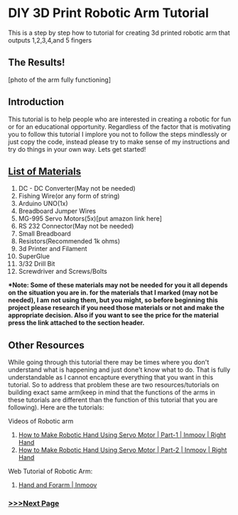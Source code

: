 # DIY 3D Print Robotic Arm Tutorial
This is a step by step how to tutorial for creating 3d printed robotic arm that outputs 1,2,3,4,and 5 fingers

## The Results!
  [photo of the arm fully functioning]

## Introduction
  This tutorial is to help people who are interested in creating a robotic for fun or for an educational opportunity.
  Regardless of the factor that is motivating you to follow this tutorial I implore you not to follow the steps mindlessly
  or just copy the code, instead please try to make sense of my instructions and try do things in your own way. Lets get started!

## [List of Materials](MateiralsUpdated.xlsx)
  1. DC - DC Converter(May not be needed)
  2. Fishing Wire(or any form of string)
  3. Arduino UNO(1x)
  4. Breadboard Jumper Wires
  5. MG-995 Servo Motors(5x)[put amazon link here]
  6. RS 232 Connector(May not be needed)
  7. Small Breadboard
  8. Resistors(Recommended 1k ohms)
  9. 3d Printer and Filament
  10. SuperGlue
  11. 3/32 Drill Bit
  12. Screwdriver and Screws/Bolts

  __*Note: Some of these materials may not be needed for you it all depends on the situation you are in.
  for the materials that I marked (may not be needed), I am not using them, but you might, so before beginning
  this project please research if you need those materials or not and make the appropriate decision. Also if you want to
  see the price for the material press the link attached to the section header.__

## Other Resources
  While going through this tutorial there may be times where you don't understand what is happening and just done't 
  know what to do. That is fully understandable as I cannot encapture everything that you want in this tutorial. So to address
  that problem these are two resources/tutorials on building exact same arm(keep in mind that the functions of the arms in these 
  tutorials are different than the function of this tutorial that you are following). Here are the tutorials:

  Videos of Robotic arm
  1. [How to Make Robotic Hand Using Servo Motor | Part-1 | Inmoov | Right Hand](https://www.youtube.com/watch?v=vgtJY_rJWzo)
  2. [How to Make Robotic Hand Using Servo Motor | Part-2 | Inmoov | Right Hand](https://www.youtube.com/watch?v=ZXy0Oxoixcg)

  Web Tutorial of Robotic Arm:
  1. [Hand and Forarm | Inmoov](https://inmoov.fr/hand-and-forarm/)

### [>>>Next Page](Step1/README.md)
